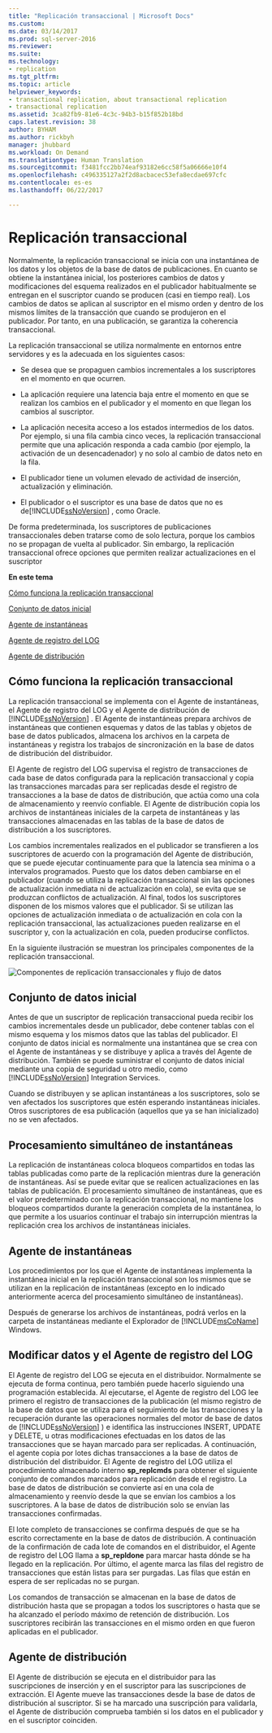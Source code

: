 ```yaml
---
title: "Replicación transaccional | Microsoft Docs"
ms.custom: 
ms.date: 03/14/2017
ms.prod: sql-server-2016
ms.reviewer: 
ms.suite: 
ms.technology:
- replication
ms.tgt_pltfrm: 
ms.topic: article
helpviewer_keywords:
- transactional replication, about transactional replication
- transactional replication
ms.assetid: 3ca82fb9-81e6-4c3c-94b3-b15f852b18bd
caps.latest.revision: 38
author: BYHAM
ms.author: rickbyh
manager: jhubbard
ms.workload: On Demand
ms.translationtype: Human Translation
ms.sourcegitcommit: f3481fcc2bb74eaf93182e6cc58f5a06666e10f4
ms.openlocfilehash: c496335127a2f2d8acbacec53efa8ecdae697cfc
ms.contentlocale: es-es
ms.lasthandoff: 06/22/2017

---
```

# <a name="transactional-replication"></a>Replicación transaccional
  Normalmente, la replicación transaccional se inicia con una instantánea de los datos y los objetos de la base de datos de publicaciones. En cuanto se obtiene la instantánea inicial, los posteriores cambios de datos y modificaciones del esquema realizados en el publicador habitualmente se entregan en el suscriptor cuando se producen (casi en tiempo real). Los cambios de datos se aplican al suscriptor en el mismo orden y dentro de los mismos límites de la transacción que cuando se produjeron en el publicador. Por tanto, en una publicación, se garantiza la coherencia transaccional.  
  
 La replicación transaccional se utiliza normalmente en entornos entre servidores y es la adecuada en los siguientes casos:  
  
-   Se desea que se propaguen cambios incrementales a los suscriptores en el momento en que ocurren.  
  
-   La aplicación requiere una latencia baja entre el momento en que se realizan los cambios en el publicador y el momento en que llegan los cambios al suscriptor.  
  
-   La aplicación necesita acceso a los estados intermedios de los datos. Por ejemplo, si una fila cambia cinco veces, la replicación transaccional permite que una aplicación responda a cada cambio (por ejemplo, la activación de un desencadenador) y no solo al cambio de datos neto en la fila.  
  
-   El publicador tiene un volumen elevado de actividad de inserción, actualización y eliminación.  
  
-   El publicador o el suscriptor es una base de datos que no es de[!INCLUDE[ssNoVersion](../../../includes/ssnoversion-md.md)] , como Oracle.  
  
 De forma predeterminada, los suscriptores de publicaciones transaccionales deben tratarse como de solo lectura, porque los cambios no se propagan de vuelta al publicador. Sin embargo, la replicación transaccional ofrece opciones que permiten realizar actualizaciones en el suscriptor  
  
 **En este tema**  
  
 [Cómo funciona la replicación transaccional](#HowWorks)  
  
 [Conjunto de datos inicial](#Dataset)  
  
 [Agente de instantáneas](#SnapshotAgent)  
  
 [Agente de registro del LOG](#LogReaderAgent)  
  
 [Agente de distribución](#DistributionAgent)  
  
##  <a name="HowWorks"></a> Cómo funciona la replicación transaccional  
 La replicación transaccional se implementa con el Agente de instantáneas, el Agente de registro del LOG y el Agente de distribución de [!INCLUDE[ssNoVersion](../../../includes/ssnoversion-md.md)] . El Agente de instantáneas prepara archivos de instantáneas que contienen esquemas y datos de las tablas y objetos de base de datos publicados, almacena los archivos en la carpeta de instantáneas y registra los trabajos de sincronización en la base de datos de distribución del distribuidor.  
  
 El Agente de registro del LOG supervisa el registro de transacciones de cada base de datos configurada para la replicación transaccional y copia las transacciones marcadas para ser replicadas desde el registro de transacciones a la base de datos de distribución, que actúa como una cola de almacenamiento y reenvío confiable. El Agente de distribución copia los archivos de instantáneas iniciales de la carpeta de instantáneas y las transacciones almacenadas en las tablas de la base de datos de distribución a los suscriptores.  
  
 Los cambios incrementales realizados en el publicador se transfieren a los suscriptores de acuerdo con la programación del Agente de distribución, que se puede ejecutar continuamente para que la latencia sea mínima o a intervalos programados. Puesto que los datos deben cambiarse en el publicador (cuando se utiliza la replicación transaccional sin las opciones de actualización inmediata ni de actualización en cola), se evita que se produzcan conflictos de actualización. Al final, todos los suscriptores disponen de los mismos valores que el publicador. Si se utilizan las opciones de actualización inmediata o de actualización en cola con la replicación transaccional, las actualizaciones pueden realizarse en el suscriptor y, con la actualización en cola, pueden producirse conflictos.  
  
 En la siguiente ilustración se muestran los principales componentes de la replicación transaccional.  
  
 ![Componentes de replicación transaccionales y flujo de datos](../../../relational-databases/replication/transactional/media/trnsact.gif "Componentes de replicación transaccionales y flujo de datos")  
  
##  <a name="Dataset"></a> Conjunto de datos inicial  
 Antes de que un suscriptor de replicación transaccional pueda recibir los cambios incrementales desde un publicador, debe contener tablas con el mismo esquema y los mismos datos que las tablas del publicador. El conjunto de datos inicial es normalmente una instantánea que se crea con el Agente de instantáneas y se distribuye y aplica a través del Agente de distribución. También se puede suministrar el conjunto de datos inicial mediante una copia de seguridad u otro medio, como [!INCLUDE[ssNoVersion](../../../includes/ssnoversion-md.md)] Integration Services.  
  
 Cuando se distribuyen y se aplican instantáneas a los suscriptores, solo se ven afectados los suscriptores que estén esperando instantáneas iniciales. Otros suscriptores de esa publicación (aquellos que ya se han inicializado) no se ven afectados.  
  
## <a name="concurrent-snapshot-processing"></a>Procesamiento simultáneo de instantáneas  
 La replicación de instantáneas coloca bloqueos compartidos en todas las tablas publicadas como parte de la replicación mientras dure la generación de instantáneas. Así se puede evitar que se realicen actualizaciones en las tablas de publicación. El procesamiento simultáneo de instantáneas, que es el valor predeterminado con la replicación transaccional, no mantiene los bloqueos compartidos durante la generación completa de la instantánea, lo que permite a los usuarios continuar el trabajo sin interrupción mientras la replicación crea los archivos de instantáneas iniciales.  
  
##  <a name="SnapshotAgent"></a> Agente de instantáneas  
 Los procedimientos por los que el Agente de instantáneas implementa la instantánea inicial en la replicación transaccional son los mismos que se utilizan en la replicación de instantáneas (excepto en lo indicado anteriormente acerca del procesamiento simultáneo de instantáneas).  
  
 Después de generarse los archivos de instantáneas, podrá verlos en la carpeta de instantáneas mediante el Explorador de [!INCLUDE[msCoName](../../../includes/msconame-md.md)] Windows.  
  
##  <a name="LogReaderAgent"></a> Modificar datos y el Agente de registro del LOG  
 El Agente de registro del LOG se ejecuta en el distribuidor. Normalmente se ejecuta de forma continua, pero también puede hacerlo siguiendo una programación establecida. Al ejecutarse, el Agente de registro del LOG lee primero el registro de transacciones de la publicación (el mismo registro de la base de datos que se utiliza para el seguimiento de las transacciones y la recuperación durante las operaciones normales del motor de base de datos de [!INCLUDE[ssNoVersion](../../../includes/ssnoversion-md.md)] ) e identifica las instrucciones INSERT, UPDATE y DELETE, u otras modificaciones efectuadas en los datos de las transacciones que se hayan marcado para ser replicadas. A continuación, el agente copia por lotes dichas transacciones a la base de datos de distribución del distribuidor. El Agente de registro del LOG utiliza el procedimiento almacenado interno **sp_replcmds** para obtener el siguiente conjunto de comandos marcados para replicación desde el registro. La base de datos de distribución se convierte así en una cola de almacenamiento y reenvío desde la que se envían los cambios a los suscriptores. A la base de datos de distribución solo se envían las transacciones confirmadas.  
  
 El lote completo de transacciones se confirma después de que se ha escrito correctamente en la base de datos de distribución. A continuación de la confirmación de cada lote de comandos en el distribuidor, el Agente de registro del LOG llama a **sp_repldone** para marcar hasta dónde se ha llegado en la replicación. Por último, el agente marca las filas del registro de transacciones que están listas para ser purgadas. Las filas que están en espera de ser replicadas no se purgan.  
  
 Los comandos de transacción se almacenan en la base de datos de distribución hasta que se propagan a todos los suscriptores o hasta que se ha alcanzado el período máximo de retención de distribución. Los suscriptores recibirán las transacciones en el mismo orden en que fueron aplicadas en el publicador.  
  
##  <a name="DistributionAgent"></a> Agente de distribución  
 El Agente de distribución se ejecuta en el distribuidor para las suscripciones de inserción y en el suscriptor para las suscripciones de extracción. El Agente mueve las transacciones desde la base de datos de distribución al suscriptor. Si se ha marcado una suscripción para validarla, el Agente de distribución comprueba también si los datos en el publicador y en el suscriptor coinciden.  
  
  

